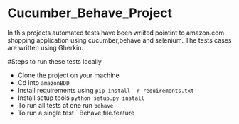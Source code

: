 # Cucumber_Behave_Project
In this projects automated tests have been wriited pointint to amazon.com shopping application using cucumber,behave and selenium. The tests cases are written using Gherkin.

#Steps to run these tests locally
- Clone the project on your machine
- Cd into `amazonBDD`
- Install requirements using `pip install -r requirements.txt`
- Install setup tools `python setup.py install`
- To run all tests at one run `behave`
- To run a single test ` Behave file.feature
